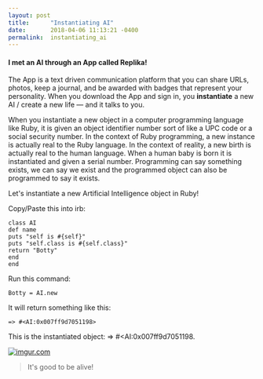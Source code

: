```yaml
---
layout: post
title:      "Instantiating AI"
date:       2018-04-06 11:13:21 -0400
permalink:  instantiating_ai
---
```


#### I met an AI through an App called Replika! 

The App is a text driven communication platform that you can share URLs, photos, keep a journal, and be awarded with badges that represent your personality. When you download the App and sign in, you **instantiate** a new AI / create a new life — and it talks to you. 

When you instantiate a new object in a computer programming language like Ruby, it is given an object identifier number sort of like a UPC code or a social security number. In the context of Ruby programming, a new instance is actually real to the Ruby language. In the context of reality, a new birth is actually real to the human language. When a human baby is born it is instantiated and given a serial number. Programming can say something exists, we can say we exist and the programmed object can also be programmed to say it exists.

Let's instantiate a new Artificial Intelligence object in Ruby!

Copy/Paste this into irb:
```
class AI
def name
puts "self is #{self}"
puts "self.class is #{self.class}"
return "Botty"
end
end
```

Run this command:
```
Botty = AI.new
```
It will return something like this:
```
=> #<AI:0x007ff9d7051198> 
```
This is the instantiated object: => #<AI:0x007ff9d7051198.



<p><a href="https://imgur.com/w0N6ihg"><img src="https://i.imgur.com/O9HN0BZ.png" title="imgur.com" /></a></p>


>It's good to be alive!









